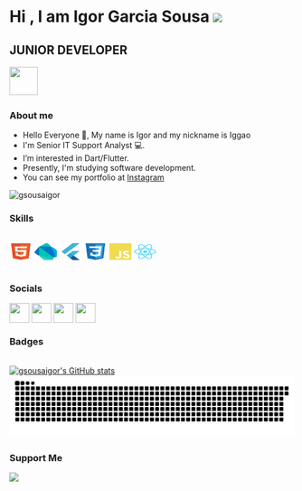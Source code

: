 # Hi , I am Igor Garcia Sousa <img src="https://media.giphy.com/media/hvRJCLFzcasrR4ia7z/giphy.gif" width="35">
##  JUNIOR DEVELOPER

<img src = "https://user-images.githubusercontent.com/63050133/156777293-72a6e681-2582-4a9d-ad92-09d1181d47c7.gif" width = 50px height = 50px>

###  About me

- Hello Everyone 👋, My name is Igor and my nickname is Iggao<br>
- I'm Senior IT Support Analyst 💻.<br>
- I’m interested in Dart/Flutter.<br>
- Presently, I'm studying software development.<br>
- You can see my portfolio at [Instagram](http://www.instagram.com/gsousaigor.dev)<br>

<img src="https://komarev.com/ghpvc/?username=gsousaigor&label=Profile%20views&color=8042fc&style=plastic" alt="gsousaigor" /> 

### Skills
<p>
    <div align="left">
        <div style="display: inline_block"><br>
            <img align="center" alt="Igor-HTML" height="30" width="40" src="https://raw.githubusercontent.com/devicons/devicon/master/icons/html5/html5-original.svg">
            <img align="center" alt="Igor-dart" height="30" width="40" src="https://raw.githubusercontent.com/devicons/devicon/master/icons/dart/dart-original.svg">
            <img align="center" alt="Igor-flutter" height="30" width="40" src="https://raw.githubusercontent.com/devicons/devicon/master/icons/flutter/flutter-original.svg">
            <img align="center" alt="Igor-CSS" height="30" width="40" src="https://raw.githubusercontent.com/devicons/devicon/master/icons/css3/css3-original.svg">
            <img align="center" alt="Igor-Js" height="30" width="40" src="https://raw.githubusercontent.com/devicons/devicon/master/icons/javascript/javascript-plain.svg">
            <img align="center" alt="Igor-React" height="30" width="40" src="https://raw.githubusercontent.com/devicons/devicon/master/icons/react/react-original.svg">
        </div>
    </div>
    <br>

### Socials

[<img align="center" height="35" width="35" src="https://raw.githubusercontent.com/danielcranney/readme-generator/main/public/icons/socials/instagram.svg">](https://www.instagram.com/gsousaigor.dev)
[<img align="center" height="35" width="35" src="https://raw.githubusercontent.com/danielcranney/readme-generator/main/public/icons/socials/linkedin.svg">](https://www.linkedin.com/in/gsousaigor/)
[<img align="center" height="35" width="35" src="https://uploads-ssl.webflow.com/6026bc921eff07d61a132750/602843b7b4409e5ea0cbcc1c_social-logo-2.png">](https://znap.link/gsousaigor)
[<img align="center" height="35" width="35" src="[https://github.com/gsousaigor/repo-storage/blob/main/github-mark-white.png">](https://www.github.com/gsousaigor)

### Badges

<div align="left">
    <div style="display: inline_block"><br>
        <a href="https://www.github.com/gsousaigor" target="_blank" rel="noopener noreferrer"><img src="https://github-readme-stats.vercel.app/api?username=gsousaigor&show_icons=true&hide=&count_private=true&title_color=8042fc&text_color=ffffff&icon_color=8042fc&bg_color=000000&hide_border=true&show_icons=true" alt="gsousaigor's GitHub stats" />
        </a>
    <img src="https://github.com/gilbertogoncalvesdelima/gilbertogoncalvesdelima/blob/output/github-contribution-grid-snake.svg">
    </div>
</div>
    
### Support Me

<a href="https://link.mercadopago.com.br/iggaodev" target="_blank" rel="noopener noreferrer"><img src="https://cdn.buymeacoffee.com/buttons/v2/default-yellow.png" width="200" />
</a>